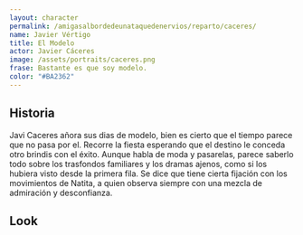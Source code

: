 ```yaml
---
layout: character
permalink: /amigasalbordedeunataquedenervios/reparto/caceres/
name: Javier Vértigo
title: El Modelo
actor: Javier Cáceres
image: /assets/portraits/caceres.png
frase: Bastante es que soy modelo.
color: "#BA2362"
---
```


## Historia

Javi Caceres añora sus dias de modelo, bien es cierto que el tiempo parece que no pasa por el. Recorre la fiesta esperando que el destino le conceda otro brindis con el éxito. Aunque habla de moda y pasarelas, parece saberlo todo sobre los trasfondos familiares y los dramas ajenos, como si los hubiera visto desde la primera fila. Se dice que tiene cierta fijación con los movimientos de Natita, a quien observa siempre con una mezcla de admiración y desconfianza.

## Look

